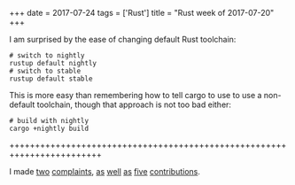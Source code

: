 +++
date = 2017-07-24
tags = ['Rust']
title = "Rust week of 2017-07-20"
+++

I am surprised by the ease of changing default Rust toolchain:

    # switch to nightly
    rustup default nightly
    # switch to stable
    rustup default stable

This is more easy than remembering how to tell cargo to use to use a
non-default toolchain, though that approach is not too bad either:

    # build with nightly
    cargo +nightly build

++++++++++++++++++++++++++++++++++++++++++++++++++++++++++++++++++++++++

I made [two][] [complaints], [as][] [well][] [as][1] [five][]
[contributions].

  [two]: https://github.com/rust-lang/book/issues/828
  [complaints]: https://github.com/rust-lang/book/issues/834
  [as]: https://github.com/brson/rust-cookbook/pull/253
  [well]: https://github.com/rust-lang/rust/pull/43409
  [1]: https://github.com/rust-lang/book/pull/827
  [five]: https://github.com/rust-lang/rust/pull/43416
  [contributions]: https://github.com/BurntSushi/walkdir/pull/75
